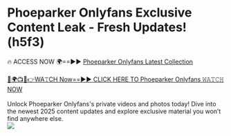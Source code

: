 # Phoeparker Onlyfans Exclusive Content Leak - Fresh Updates! (h5f3)

🔥 ACCESS NOW 🌍==►► <a href="https://tinyurl.com/kvy9nzfs" rel="nofollow">Phoeparker Onlyfans Latest Collection</a>
<br><br>
[🔴🌍📺📱👉WA𝚃CH Now==►► CLICK HERE TO Phoeparker Onlyfans 𝚆𝙰𝚃𝙲𝙷 NOW](https://tinyurl.com/kvy9nzfs)
<br><br>
Unlock Phoeparker Onlyfans's private videos and photos today! Dive into the newest 2025 content updates and explore exclusive material you won’t find anywhere else.
<br>
<a href="https://tinyurl.com/kvy9nzfs" rel="nofollow" data-target="animated-image.originalLink"><img src="https://camo.githubusercontent.com/8a4f000d20f83aca3bf7ec5f350d767afa0574a8a352519fd8cfa583a6f93a33/68747470733a2f2f692e696d6775722e636f6d2f644a486b345a712e676966" data-canonical-src="https://i.imgur.com/dJHk4Zq.gif" style="max-width: 100%; display: inline-block;" data-target="animated-image.originalImage"></a>
<br>

